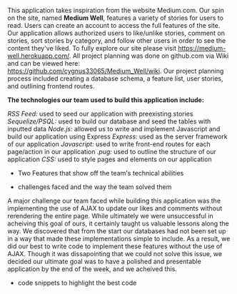 This application takes inspiration from the website Medium.com. Our spin on the site, named **Medium Well**, features a variety of stories for users to read. Users can create an account to access the full features of the site. Our application allows authorized users to like/unlike stories, comment on stories, sort stories by category, and follow other users in order to see the content they've liked. To fully explore our site please visit https://medium-well.herokuapp.com/. All project planning was done on github.com via Wiki and can be viewed here: https://github.com/cygnus33065/Medium_Well/wiki. Our project planning process included creating a database schema, a feature list, user stories, and outlining frontend routes.

**The technologies our team used to build this application include:**

_RSS Feed:_ used to seed our application with preexisting stories
_Sequelize/PSQL:_ used to build our database and seed the tables with inputted data
_Node.js:_ allowed us to write and implement Javascript and build our application using Express
_Express:_ used as the server framework of our application
_Javascript:_ used to write front-end routes for each page/action in our application
_.pug:_ used to outline the structure of our application
_CSS:_ used to style pages and elements on our application

- Two Features that show off the team's technical abilities

- challenges faced and the way the team solved them

A major challenge our team faced while building this application was the implementing the use of AJAX to update our likes and comments without rerendering the entire page. While ultimately we were unsuccessful in acheiving this goal of ours, it certainly taught us valuable lessons along the way. We discovered that from the start our databases had not been set up in a way that made these implementations simple to include. As a result, we did our best to write code to implement these features without the use of AJAX. Though it was dissapointing that we could not solve this issue, we decided our ultimate goal was to have a polished and presentable application by the end of the week, and we acheived this.

- code snippets to highlight the best code
